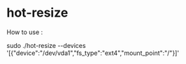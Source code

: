 # hot-resize

How to use :

sudo ./hot-resize --devices '[{"device":"/dev/vda1","fs_type":"ext4","mount_point":"/"}]'